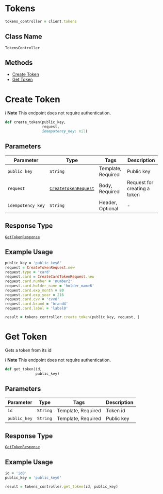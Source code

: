 # Tokens

```ruby
tokens_controller = client.tokens
```

## Class Name

`TokensController`

## Methods

* [Create Token](../../doc/controllers/tokens.md#create-token)
* [Get Token](../../doc/controllers/tokens.md#get-token)


# Create Token

:information_source: **Note** This endpoint does not require authentication.

```ruby
def create_token(public_key,
                 request,
                 idempotency_key: nil)
```

## Parameters

| Parameter | Type | Tags | Description |
|  --- | --- | --- | --- |
| `public_key` | `String` | Template, Required | Public key |
| `request` | [`CreateTokenRequest`](../../doc/models/create-token-request.md) | Body, Required | Request for creating a token |
| `idempotency_key` | `String` | Header, Optional | - |

## Response Type

[`GetTokenResponse`](../../doc/models/get-token-response.md)

## Example Usage

```ruby
public_key = 'public_key6'
request = CreateTokenRequest.new
request.type = 'card'
request.card = CreateCardTokenRequest.new
request.card.number = 'number2'
request.card.holder_name = 'holder_name6'
request.card.exp_month = 80
request.card.exp_year = 216
request.card.cvv = 'cvv8'
request.card.brand = 'brand4'
request.card.label = 'label0'

result = tokens_controller.create_token(public_key, request, )
```


# Get Token

Gets a token from its id

:information_source: **Note** This endpoint does not require authentication.

```ruby
def get_token(id,
              public_key)
```

## Parameters

| Parameter | Type | Tags | Description |
|  --- | --- | --- | --- |
| `id` | `String` | Template, Required | Token id |
| `public_key` | `String` | Template, Required | Public key |

## Response Type

[`GetTokenResponse`](../../doc/models/get-token-response.md)

## Example Usage

```ruby
id = 'id0'
public_key = 'public_key6'

result = tokens_controller.get_token(id, public_key)
```

